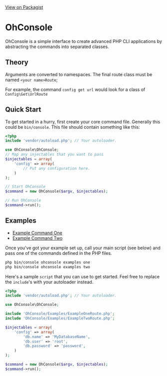 [View on Packagist](https://packagist.org/packages/rogerthomas84/ohconsole)

OhConsole
=========

OhConsole is a simple interface to create advanced PHP CLI applications by abstracting the commands into separated
classes.

Theory
-----------

Arguments are converted to namespaces. The final route class must be named `<your name>Route`;

For example, the command `config get url` would look for a class of `Config\Get\UrlRoute`

Quick Start
-----------

To get started in a hurry, first create your core command file. Generally this could be `bin/console`.
This file should contain something like this:

```php
<?php
include 'vendor/autoload.php'; // Your autoloader.

use OhConsole\OhConsole;
// Map any injectables that you want to pass
$injectables = array(
    'config' => array(
        // Put any configuration here.
    )
);

// Start OhConsole
$command = new OhConsole($argv, $injectables);

// Run OhConsole
$command->run();
```




Examples
--------

* [Example Command One](/OhConsole/Examples/ExampleOneRoute.php)
* [Example Command Two](/OhConsole/Examples/ExampleTwoRoute.php)

Once you've got your example set up, call your main script (see below) and pass one of the commands defined in the PHP
files.

```sh
php bin/console ohconsole examples one
php bin/console ohconsole examples two
```

Here's a sample `script` that you can use to get started. Feel free to replace the `include`'s with your 
autoloader instead.

```php
<?php
include 'vendor/autoload.php'; // Your autoloader.

use OhConsole\OhConsole;

include 'OhConsole/Examples/ExampleOneRoute.php';
include 'OhConsole/Examples/ExampleTwoRoute.php';

$injectables = array(
    'config' => array(
        'db.name' => 'MyDatabaseName',
        'db.user' => 'root',
        'db.password' => 'password',
    )
);

$command = new OhConsole($argv, $injectables);
$command->run();
```
